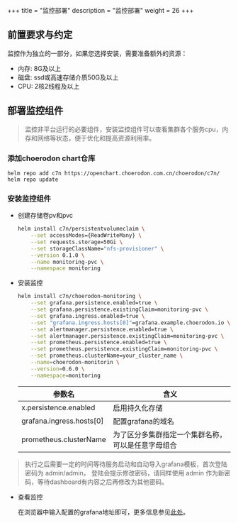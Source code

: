 +++
title = "监控部署"
description = "监控部署"
weight = 26
+++

## 前置要求与约定

监控作为独立的一部分，如果您选择安装，需要准备额外的资源：

- 内存: 8G及以上
- 磁盘: ssd或高速存储介质50G及以上
- CPU: 2核2线程及以上

## 部署监控组件

<blockquote class="note">
监控非平台运行的必要组件，安装监控组件可以查看集群各个服务cpu，内存和网络等状态，便于优化和提高资源利用率。
</blockquote>

### 添加choerodon chart仓库

```
helm repo add c7n https://openchart.choerodon.com.cn/choerodon/c7n/
helm repo update
```

### 安装监控组件

- 创建存储卷pv和pvc

    ```bash
    helm install c7n/persistentvolumeclaim \
        --set accessModes={ReadWriteMany} \
        --set requests.storage=50Gi \
        --set storageClassName="nfs-provisioner" \
        --version 0.1.0 \
        --name monitoring-pvc \
        --namespace monitoring
    ```

- 安装监控

    ```bash
    helm install c7n/choerodon-monitoring \
        --set grafana.persistence.enabled=true \
        --set grafana.persistence.existingClaim=monitoring-pvc \
        --set grafana.ingress.enabled=true \
        --set "grafana.ingress.hosts[0]"=grafana.example.choerodon.io \
        --set alertmanager.persistence.enabled=true \
        --set alertmanager.persistence.existingClaim=monitoring-pvc \
        --set prometheus.persistence.enabled=true \
        --set prometheus.persistence.existingClaim=monitoring-pvc \
        --set prometheus.clusterName=your_cluster_name \
        --name=choerodon-monitorin \
        --version=0.6.0 \
        --namespace=monitoring
    ```

    参数名 | 含义 
    --- |  --- 
    x.persistence.enabled|启用持久化存储
    grafana.ingress.hosts[0]|配置grafana的域名
    prometheus.clusterName|为了区分多集群指定一个集群名称，可以是任意字母组合

<blockquote class="note">
执行之后需要一定的时间等待服务启动和自动导入grafana模板，首次登陆密码为 admin/admin， 登陆会提示修改密码，请同样使用 admin 作为新密码，等待dashboard有内容之后再修改为其他密码。
</blockquote>

- 查看监控

    在浏览器中输入配置的grafana地址即可，更多信息参见[此处](../../../../user-guide/operating-manage/)。
